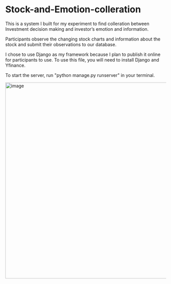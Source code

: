 # Stock-and-Emotion-colleration
This is a system I built for my experiment to find colleration between Investment decision making and investor’s emotion and information.

Participants observe the changing stock charts and information about the stock and submit their observations to our database. 

I chose to use Django as my framework because I plan to publish it online for participants to use. To use this file, you will need to install Django and Yfinance.

To start the server, run "python manage.py runserver" in your terminal.


<img width="612" alt="image" src="https://user-images.githubusercontent.com/109469514/234931161-2ec5f28a-b49c-40e4-a0f6-e253def058c6.png">


